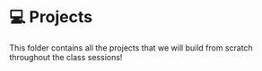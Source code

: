 # 💻 Projects

This folder contains all the projects that we will build from scratch throughout the class sessions!
